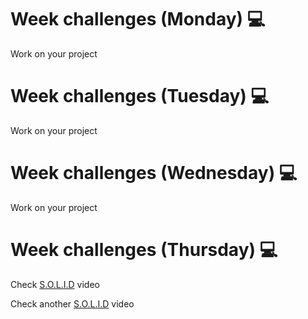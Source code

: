 # Week challenges (Monday) 💻
Work on your project
# Week challenges (Tuesday) 💻
Work on your project
# Week challenges (Wednesday) 💻
Work on your project
# Week challenges (Thursday) 💻
Check [S.O.L.I.D](https://www.youtube.com/watch?v=2X50sKeBAcQ) video

Check another [S.O.L.I.D](https://www.youtube.com/watch?v=XzdhzyAukMM) video
